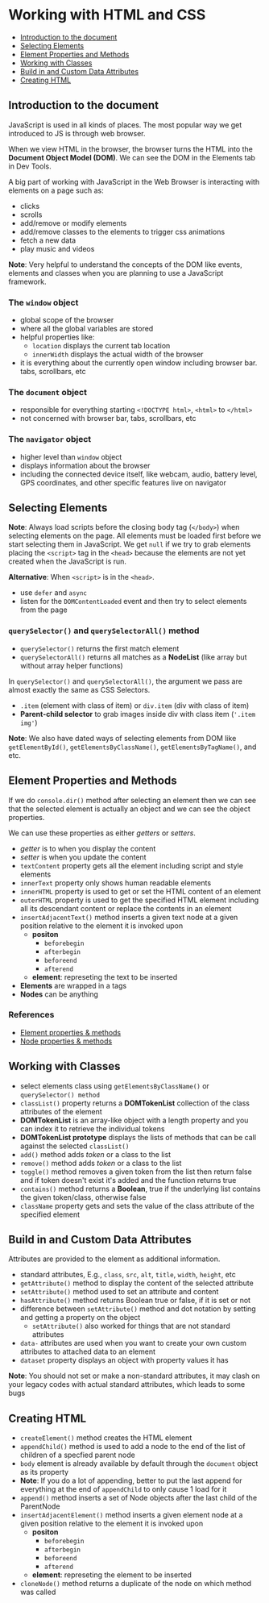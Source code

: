 # Working with HTML and CSS

- [Introduction to the document](#introduction-to-the-document)
- [Selecting Elements](#selecting-elements)
- [Element Properties and Methods](#element-properties-and-methods)
- [Working with Classes](#working-with-classes)
- [Build in and Custom Data Attributes](#build-in-and-custom-data-attributes)
- [Creating HTML](#creating-html)


## Introduction to the document

JavaScript is used in all kinds of places. The most popular way we get introduced to JS is through web browser.

When we view HTML in the browser, the browser turns the HTML into the **Document Object Model (DOM)**. We can see the DOM in the Elements tab in Dev Tools.

A big part of working with JavaScript in the Web Browser is interacting with elements on a page such as:

- clicks
- scrolls
- add/remove or modify elements
- add/remove classes to the elements to trigger css animations
- fetch a new data
- play music and videos

**Note**: Very helpful to understand the concepts of the DOM like events, elements and classes when you are planning to use a JavaScript framework.

### The `window` object

- global scope of the browser
- where all the global variables are stored
- helpful properties like:
  - `location` displays the current tab location
  - `innerWidth` displays the actual width of the browser
- it is everything about the currently open window including browser bar. tabs, scrollbars, etc

### The `document` object

- responsible for everything starting `<!DOCTYPE html>`, `<html>` to `</html>`
- not concerned with browser bar, tabs, scrollbars, etc

### The `navigator` object

- higher level than `window` object
- displays information about the browser
- including the connected device itself, like webcam, audio, battery level, GPS coordinates, and other specific features live on navigator


## Selecting Elements

**Note**: Always load scripts before the closing body tag (`</body>`) when selecting elements on the page. All elements must be loaded first before we start selecting them in JavaScript. We get `null` if we try to grab elements placing the `<script>` tag in the `<head>` because the elements are not yet created when the JavaScript is run.

**Alternative**: When `<script>` is in the `<head>`.

- use `defer` and `async`
- listen for the `DOMContentLoaded` event and then try to select elements from the page

### `querySelector()` and `querySelectorAll()` method

- `querySelector()` returns the first match element
- `querySelectorAll()` returns all matches as a **NodeList** (like array but without array helper functions)

In `querySelector()` and `querySelectorAll()`, the argument we pass are almost exactly the same as CSS Selectors.

- `.item` (element with class of item) or `div.item` (div with class of item)
- **Parent-child selector** to grab images inside div with class item (`'.item img'`)

**Note**: We also have dated ways of selecting elements from DOM like `getElementById()`, `getElementsByClassName()`, `getElementsByTagName()`, and etc.


## Element Properties and Methods

If we do `console.dir()` method after selecting an element then we can see that the selected element is actually an object and we can see the object properties.

We can use these properties as either _getters_ or _setters_.

- _getter_ is to when you display the content
- _setter_ is when you update the content 
- `textContent` property gets all the element including script and style elements
- `innerText` property only shows human readable elements
- `innerHTML` property is used to get or set the HTML content of an element
- `outerHTML` property is used to get the specified HTML element including all its descendant content or replace the contents in an element
- `insertAdjacentText()` method inserts a given text node at a given position relative to the element it is invoked upon
  - **positon**
    - `beforebegin`
    - `afterbegin`
    - `beforeend`
    - `afterend`
  - **element**: represeting the text to be inserted
- **Elements** are wrapped in a tags
- **Nodes** can be anything

### References

- [Element properties & methods](https://developer.mozilla.org/en-US/docs/Web/API/Element)
- [Node properties & methods](https://developer.mozilla.org/en-US/docs/Web/API/Node)


## Working with Classes

- select elements class using `getElementsByClassName()` or `querySelector() method`
- `classList()` property returns a **DOMTokenList** collection of the class attributes of the element
- **DOMTokenList** is an array-like object with a length property and you can index it to retrieve the individual tokens
- **DOMTokenList prototype** displays the lists of methods that can be call against the selected `classList()`
- `add()` method adds _token_ or a class to the list
- `remove()` method adds _token_ or a class to the list
- `toggle()` method removes a given token from the list then return false and if token doesn't exist it's added and the function returns true
- `contains()` method returns a **Boolean**, true if the underlying list contains the given token/class, otherwise false
- `className` property gets and sets the value of the class attribute of the specified element


## Build in and Custom Data Attributes

Attributes are provided to the element as additional information.

- standard attributes, E.g., `class`, `src`, `alt`, `title`, `width`, `height`, etc
- `getAttribute()` method to display the content of the selected attribute
- `setAttribute()` method used to set an attribute and content
- `hasAttribute()` method returns Boolean true or false, if it is set or not
- difference between `setAttribute()` method and dot notation by setting and getting a property on the object
  - `setAttribute()` also worked for things that are not standard attributes
- `data-` attributes are used when you want to create your own custom attributes to attached data to an element
- `dataset` property displays an object with property values
 it has
 
**Note**: You should not set or make a non-standard attributes, it may clash on your legacy codes with actual standard attributes, which leads to some bugs


## Creating HTML

- `createElement()` method creates the HTML element
- `appendChild()` method is used to add a node to the end of the list of children of a specfied parent node
- `body` element is already available by default through the `document` object as its property
- **Note**: If you do a lot of appending, better to put the last append for everything at the end of `appendChild` to only cause 1 load for it
- `append()` method inserts a set of Node objects after the last child of the ParentNode
- `insertAdjacentElement()` method inserts a given element node at a given position relative to the element it is invoked upon
  - **positon**
    - `beforebegin`
    - `afterbegin`
    - `beforeend`
    - `afterend`
  - **element**: represeting the element to be inserted
- `cloneNode()` method returns a duplicate of the node on which method was called
